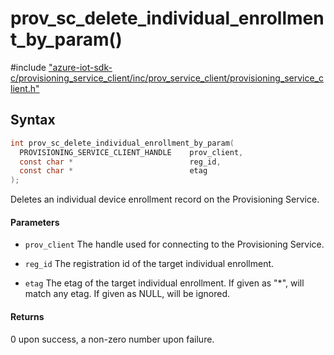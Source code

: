 # prov_sc_delete_individual_enrollment_by_param()

\#include ["azure-iot-sdk-c/provisioning_service_client/inc/prov_service_client/provisioning_service_client.h"](../iot-c-ref-provisioning-service-client-h.md)  

## Syntax

```C
int prov_sc_delete_individual_enrollment_by_param(
  PROVISIONING_SERVICE_CLIENT_HANDLE  	prov_client,
  const char *                        	reg_id,
  const char *                        	etag
);

```

Deletes an individual device enrollment record on the Provisioning Service.

#### Parameters
* `prov_client` The handle used for connecting to the Provisioning Service. 

* `reg_id` The registration id of the target individual enrollment. 

* `etag` The etag of the target individual enrollment. If given as "*", will match any etag. If given as NULL, will be ignored.

#### Returns
0 upon success, a non-zero number upon failure.

